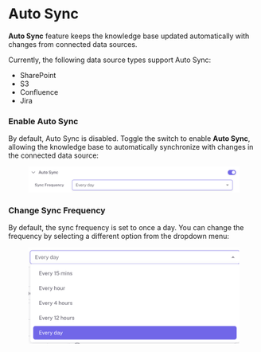 # Auto Sync

**Auto Sync** feature keeps the knowledge base updated automatically with changes from connected data sources.

Currently, the following data source types support Auto Sync:

* SharePoint
* S3
* Confluence
* Jira

### Enable Auto Sync

By default, Auto Sync is disabled. Toggle the switch to enable **Auto Sync**, allowing the knowledge base to automatically synchronize with changes in the connected data source:

<figure><img src="../../.gitbook/assets/Screenshot 2024-09-30 at 1.41.45 AM.png" alt="" width="563"><figcaption></figcaption></figure>

### Change Sync Frequency

By default, the sync frequency is set to once a day. You can change the frequency by selecting a different option from the dropdown menu:

<figure><img src="../../.gitbook/assets/Screenshot 2024-09-30 at 1.44.10 AM.png" alt="" width="563"><figcaption></figcaption></figure>
